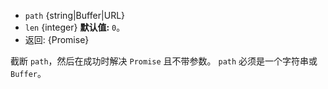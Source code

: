 <!-- YAML
added: v10.0.0
-->

* `path` {string|Buffer|URL}
* `len` {integer} **默认值:** `0`。
* 返回: {Promise}

截断 `path`，然后在成功时解决 `Promise` 且不带参数。
`path` 必须是一个字符串或 `Buffer`。

